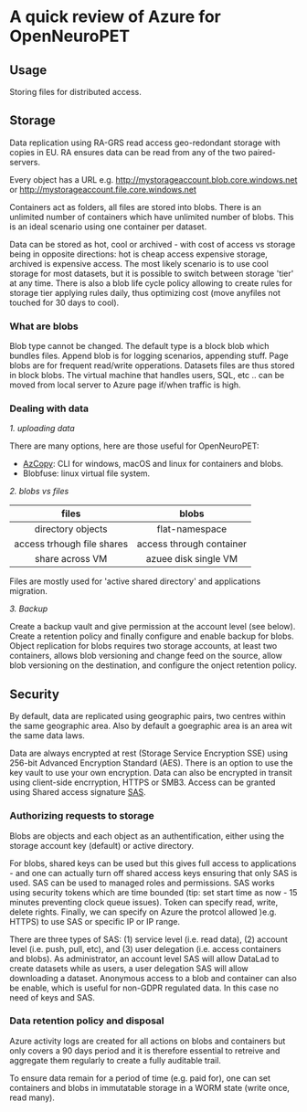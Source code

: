 # A quick review of Azure for OpenNeuroPET

## Usage

Storing files for distributed access.

## Storage

Data replication using RA-GRS read access geo-redondant storage with copies in EU. RA ensures data can be read from any of the two paired-servers.

Every object has a URL e.g. http://mystorageaccount.blob.core.windows.net or http://mystorageaccount.file.core.windows.net

Containers act as folders, all files are stored into blobs. There is an unlimited number of containers which have unlimited number of blobs. This is an ideal scenario using one container per dataset. 

Data can be stored as hot, cool or archived - with cost of access vs storage being in opposite directions: hot is cheap access expensive storage, archived is expensive access. The most likely scenario is to use cool storage for most datasets, but it is possible to switch between storage 'tier' at any time. There is also a blob life cycle policy allowing to create rules for storage tier applying rules daily, thus optimizing cost (move anyfiles not touched for 30 days to cool).

### What are blobs

Blob type cannot be changed. The default type is a block blob which bundles files. Append blob is for logging scenarios, appending stuff. Page blobs are for frequent read/write opperations. Datasets files are thus stored in block blobs. The virtual machine that handles users, SQL, etc .. can be moved from local server to Azure page if/when traffic is high.

### Dealing with data

*1. uploading data*

There are many options, here are those useful for OpenNeuroPET:
- [AzCopy](https://github.com/Azure/azure-storage-azcopy): CLI for windows, macOS and linux for containers and blobs. 
- Blobfuse: linux virtual file system.

*2. blobs vs files*

| files                      |  blobs                   |
|:--------------------------:|:------------------------:|
| directory objects          | flat-namespace           |
| access trhough file shares | access through container |
| share across VM            | azuee disk single VM     |

Files are mostly used for 'active shared directory' and applications migration.

*3. Backup*

Create a backup vault and give permission at the account level (see below). Create a retention policy and finally configure and enable backup for blobs. Object replication for blobs requires two storage accounts, at least two containers, allows blob versioning and change feed on the source, allow blob versioning on the destination, and configure the onject retention policy.


## Security

By default, data are replicated using geographic pairs, two centres within the same geographic area. Also by default a goegraphic area is an area wit the same data laws.  

Data are always encrypted at rest (Storage Service Encryption SSE) using 256-bit Advanced Encryption Standard (AES). There is an option to use the key vault to use your own encryption. Data can also be encrypted in transit using client-side encrryption, HTTPS or SMB3. Access can be granted using Shared access signature [SAS](https://learn.microsoft.com/en-us/rest/api/storageservices/create-user-delegation-sas).  

### Authorizing requests to storage

Blobs are objects and each object as an authentification, either using the storage account key (default) or active directory. 

For blobs, shared keys can be used but this gives full access to applications - and one can actually turn off shared access keys ensuring that only SAS is used. SAS can be used to managed roles and permissions. SAS works using security tokens which are time bounded (tip: set start time as now - 15 minutes preventing clock queue issues). Token can specify read, write, delete rights. Finally, we can specify on Azure the protcol allowed )e.g. HTTPS) to use SAS or specific IP or IP range.  

There are three types of SAS: (1) service level (i.e. read data), (2) account level (i.e. push, pull, etc), and (3) user delegation (i.e. access containers and blobs). As administrator, an account level SAS will allow DataLad to create datasets while as users, a user delegation SAS will allow downloading a dataset.  Anonymous access to a blob and container can also be enable, which is useful for non-GDPR regulated data. In this case no need of keys and SAS.  

### Data retention policy and disposal

Azure activity logs are created for all actions on blobs and containers but only covers a 90 days period and it is therefore essential to retreive and aggregate them regularly to create a fully auditable trail. 

To ensure data remain for a period of time (e.g. paid for), one can set containers and blobs in immutatable storage in a WORM state (write once, read many). 






